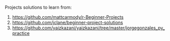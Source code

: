 


Projects solutions to learn from:

1. https://github.com/mattcarmody/r-Beginner-Projects
2. https://github.com/jclane/beginner-project-solutions
3. https://github.com/yaizkazani/yaizkazani/tree/master/jorgegonzales_py_practice
 